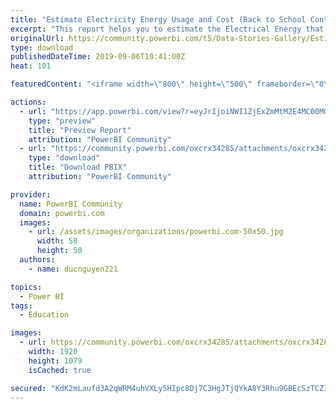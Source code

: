 ```yaml
---
title: "Estimate Electricity Energy Usage and Cost (Back to School Contest)"
excerpt: "This report helps you to estimate the Electrical Energy that you use with your home appliances and the total electricity cost by providing list of"
originalUrl: https://community.powerbi.com/t5/Data-Stories-Gallery/Estimate-Electricity-Energy-Usage-and-Cost-Back-to-School/m-p/785961
type: download
publishedDateTime: 2019-09-06T10:41:00Z
heat: 101

featuredContent: "<iframe width=\"800\" height=\"500\" frameborder=\"0\" src=\"https://app.powerbi.com/view?r=eyJrIjoiNWI1ZjExZmMtM2E4MC00MGEyLWI3ODktZDcwOTZlMDA2ZTkyIiwidCI6IjI3NjlhOGY3LThmYjktNDliNS1iNDIyLTM5ZTc4ZmQwYjI5YiIsImMiOjEwfQ%3D%3D\"></iframe>"

actions:
  - url: "https://app.powerbi.com/view?r=eyJrIjoiNWI1ZjExZmMtM2E4MC00MGEyLWI3ODktZDcwOTZlMDA2ZTkyIiwidCI6IjI3NjlhOGY3LThmYjktNDliNS1iNDIyLTM5ZTc4ZmQwYjI5YiIsImMiOjEwfQ%3D%3D"
    type: "preview"
    title: "Preview Report"
    attribution: "PowerBI Community"
  - url: "https://community.powerbi.com/oxcrx34285/attachments/oxcrx34285/DataStoriesGallery/2948/2/Estimate%20Electricity%20Energy%20Usage%20and%20Cost.pbix"
    type: "download"
    title: "Download PBIX"
    attribution: "PowerBI Community"

provider:
  name: PowerBI Community
  domain: powerbi.com
  images:
    - url: /assets/images/organizations/powerbi.com-50x50.jpg
      width: 50
      height: 50
  authors:
    - name: ducnguyen221

topics:
  - Power BI
tags:
  - Education

images:
  - url: https://community.powerbi.com/oxcrx34285/attachments/oxcrx34285/DataStoriesGallery/2948/3/Back%20to%20school.PNG
    width: 1920
    height: 1079
    isCached: true

secured: "KdK2mLaufd3A2qWRM4uhVXLy5HIpc8Dj7C3HgJTjQYkA8Y3Rhu9GBEcSzTCZI0KBwd6bMgg1CHl5yXLtdh07gjv2PUgPhbp2S0DVdGQQW9jTn6eYS7yAC/fa34gYQ+6e153E6kMc8gFlfnvsHAtu0EfouwwQkoYp59fvJEEHi3T5S1e1yzpo0pUm0CVs865vjlJaMDQLTba/h2DH8HATeeMdI16HcVUXktRoRXNAAjG5VfU4Py8KchElk4zt1X7HbyO7a3ixhK3c1Cmsxay8yjaA0iCU7IgbCw+kvoxV95YydQcvgBiILKfUjQ6D4QZFHg1k5A2uECH79br9/jgZryf0pRlzkLhZX5ayv3c6Oz8VANdiiDlmElnPcZvzvBz/RJzuaWs1ehoqIxZvHBDonRze9vzPl9ZKAdbk0RmQMhQ=;sHJSg2aKhMyLhjcSLjDrEQ=="
---
```


